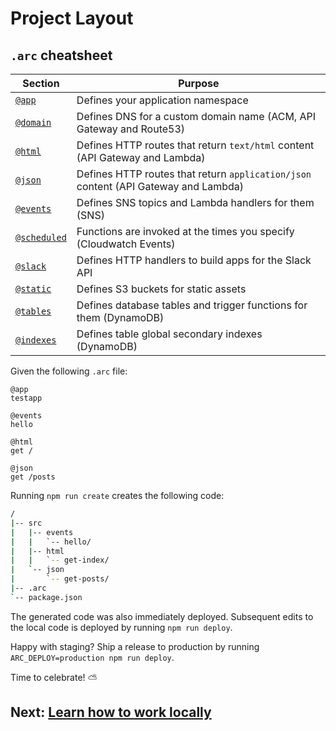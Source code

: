 # Project Layout

## `.arc` cheatsheet

Section                               | Purpose
------------------------------------- | --------------------------------------------------
[`@app`](/reference/app)              | Defines your application namespace
[`@domain`](/reference/domain)        | Defines DNS for a custom domain name (ACM, API Gateway and Route53)
[`@html`](/reference/html)            | Defines HTTP routes that return `text/html` content (API Gateway and Lambda)
[`@json`](/reference/json)            | Defines HTTP routes that return `application/json` content (API Gateway and Lambda)
[`@events`](/reference/events)        | Defines SNS topics and Lambda handlers for them (SNS)
[`@scheduled`](/reference/scheduled)  | Functions are invoked at the times you specify (Cloudwatch Events)
[`@slack`](/reference/slack)          | Defines HTTP handlers to build apps for the Slack API
[`@static`](/reference/static)        | Defines S3 buckets for static assets
[`@tables`](/reference/tables)        | Defines database tables and trigger functions for them (DynamoDB)
[`@indexes`](/reference/indexes)      | Defines table global secondary indexes (DynamoDB)

Given the following `.arc` file:

```arc
@app
testapp

@events
hello

@html
get /

@json
get /posts
```

Running `npm run create` creates the following code:

```bash
/
|-- src
|   |-- events
|   |   `-- hello/
|   |-- html
|   |   `-- get-index/
|   `-- json
|       `-- get-posts/
|-- .arc
`-- package.json
```

The generated code was also immediately deployed. Subsequent edits to the local code is deployed by running `npm run deploy`.

Happy with staging? Ship a release to production by running `ARC_DEPLOY=production npm run deploy`. 

Time to celebrate! &#x26c5; 

## Next: [Learn how to work locally](/guides/offline)
